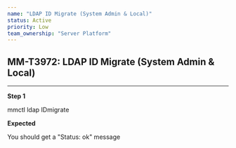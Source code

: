 ```yaml
---
name: "LDAP ID Migrate (System Admin & Local)"
status: Active
priority: Low
team_ownership: "Server Platform"
---
```


## MM-T3972: LDAP ID Migrate (System Admin & Local)

---

**Step 1**

mmctl ldap IDmigrate

**Expected**

You should get a "Status: ok" message
